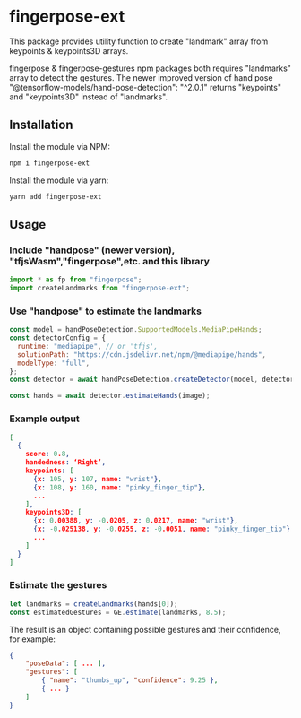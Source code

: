 # fingerpose-ext

This package provides utility function to create "landmark" array from keypoints & keypoints3D arrays.

fingerpose & fingerpose-gestures npm packages both requires "landmarks" array to detect the gestures.
The newer improved version of hand pose "@tensorflow-models/hand-pose-detection": "^2.0.1" returns "keypoints" and "keypoints3D" instead of "landmarks".

## Installation

Install the module via NPM:

```sh
npm i fingerpose-ext
```

Install the module via yarn:

```sh
yarn add fingerpose-ext
```

## Usage

### Include "handpose" (newer version), "tfjsWasm","fingerpose",etc. and this library

```js
import * as fp from "fingerpose";
import createLandmarks from "fingerpose-ext";
```

### Use "handpose" to estimate the landmarks

```js
const model = handPoseDetection.SupportedModels.MediaPipeHands;
const detectorConfig = {
  runtime: "mediapipe", // or 'tfjs',
  solutionPath: "https://cdn.jsdelivr.net/npm/@mediapipe/hands",
  modelType: "full",
};
const detector = await handPoseDetection.createDetector(model, detectorConfig);

const hands = await detector.estimateHands(image);
```

### Example output

```json
[
  {
    score: 0.8,
    handedness: ‘Right’,
    keypoints: [
      {x: 105, y: 107, name: "wrist"},
      {x: 108, y: 160, name: "pinky_finger_tip"},
      ...
    ],
    keypoints3D: [
      {x: 0.00388, y: -0.0205, z: 0.0217, name: "wrist"},
      {x: -0.025138, y: -0.0255, z: -0.0051, name: "pinky_finger_tip"},
      ...
    ]
  }
]
```

### Estimate the gestures

```js
let landmarks = createLandmarks(hands[0]);
const estimatedGestures = GE.estimate(landmarks, 8.5);
```

The result is an object containing possible gestures and their confidence, for example:

```json
{
    "poseData": [ ... ],
    "gestures": [
        { "name": "thumbs_up", "confidence": 9.25 },
        { ... }
    ]
}
```
